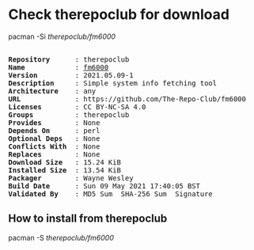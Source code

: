 # Check therepoclub for download

pacman -Si *therepoclub/fm6000*

<div class="highlight"><pre class="highlight"><text>
<b>Repository</b>      : therepoclub
<b>Name</b>            : <a href="../../x86_64/fm6000-2021.05.09-1-any.pkg.tar.zst">fm6000</a>
<b>Version</b>         : 2021.05.09-1
<b>Description</b>     : Simple system info fetching tool
<b>Architecture</b>    : any
<b>URL</b>             : https://github.com/The-Repo-Club/fm6000
<b>Licenses</b>        : CC BY-NC-SA 4.0
<b>Groups</b>          : therepoclub
<b>Provides</b>        : None
<b>Depends On</b>      : perl
<b>Optional Deps</b>   : None
<b>Conflicts With</b>  : None
<b>Replaces</b>        : None
<b>Download Size</b>   : 15.24 KiB
<b>Installed Size</b>  : 13.54 KiB
<b>Packager</b>        : Wayne Wesley <wayne6324@gmail.com>
<b>Build Date</b>      : Sun 09 May 2021 17:40:05 BST
<b>Validated By</b>    : MD5 Sum  SHA-256 Sum  Signature
</text></pre></div>

## How to install from therepoclub

pacman -S *therepoclub/fm6000*
